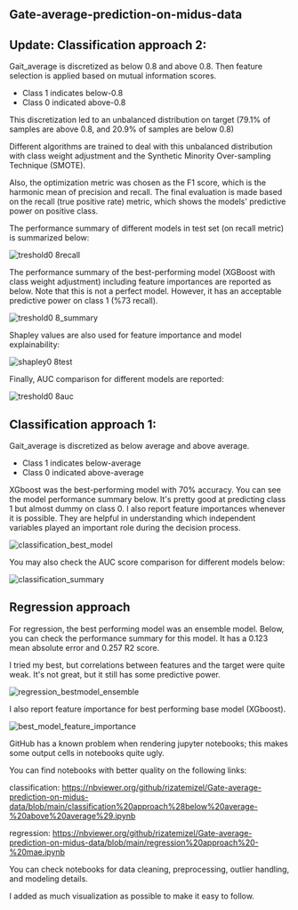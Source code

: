 ## Gate-average-prediction-on-midus-data


## Update: Classification approach 2:

Gait_average is discretized as below 0.8 and above 0.8. Then feature selection is applied based on mutual information scores.

* Class 1 indicates below-0.8
* Class 0 indicated above-0.8


This discretization led to an unbalanced distribution on target (79.1% of samples are above 0.8,  and 20.9% of samples are below 0.8)

Different algorithms are trained to deal with this unbalanced distribution with class weight adjustment and the Synthetic Minority Over-sampling Technique (SMOTE). 

Also, the optimization metric was chosen as the F1 score, which is the harmonic mean of precision and recall. The final evaluation is made based on the recall (true positive rate) metric, which shows the models' predictive power on positive class.

The performance summary of different models in test set (on recall metric) is summarized below:

![treshold0 8recall](https://github.com/rizatemizel/Gate-average-prediction-on-midus-data/assets/127015640/70f8419f-ec65-4f33-a285-556e3617dac1)

The performance summary of the best-performing model (XGBoost with class weight adjustment) including feature importances are reported as below. Note that this is not a perfect model. However, it has an acceptable predictive power on class 1 (%73 recall).  

![treshold0 8_summary](https://github.com/rizatemizel/Gate-average-prediction-on-midus-data/assets/127015640/355ac8aa-70af-4adc-a458-19301787bd5d)

Shapley values are also used for feature importance and model explainability:

![shapley0 8test](https://github.com/rizatemizel/Gate-average-prediction-on-midus-data/assets/127015640/240f58bd-8ce3-4d1a-a860-cd2e399749ae)

Finally,  AUC comparison for different models are reported: 

![treshold0 8auc](https://github.com/rizatemizel/Gate-average-prediction-on-midus-data/assets/127015640/a13bb276-5311-4cd7-8ac2-5be1126ecc01)



## Classification approach 1:

Gait_average is discretized as below average and above average.
* Class 1 indicates below-average
* Class 0 indicated above-average

XGboost was the best-performing model with 70% accuracy. You can see the model performance summary below. It's pretty good at predicting class 1 but almost dummy on class 0. I also report feature importances whenever it is possible. They are helpful in understanding which independent variables played an important role during the decision process. 

![classification_best_model](https://github.com/rizatemizel/Gate-average-prediction-on-midus-data/assets/127015640/ae4a2349-3edc-472e-8f56-d1376800ae7b)

You may also check the AUC score comparison for different models below:

![classification_summary](https://github.com/rizatemizel/Gate-average-prediction-on-midus-data/assets/127015640/1442e836-c257-4692-a1b9-d6b0b340596e)


## Regression approach

For regression, the best performing model was an ensemble model. Below, you can check the performance summary for this model. It has a 0.123 mean absolute error and 0.257 R2 score. 

I tried my best, but correlations between features and the target were quite weak. It's not great, but it still has some predictive power.

![regression_bestmodel_ensemble](https://github.com/rizatemizel/Gate-average-prediction-on-midus-data/assets/127015640/470fd7ec-c4a7-4800-85c0-de0608a597c5)

I also report feature importance for best performing base model (XGboost).

![best_model_feature_importance](https://github.com/rizatemizel/Gate-average-prediction-on-midus-data/assets/127015640/7a55b6ef-3d24-4d45-a666-8b367d9f5aa2)


GitHub has a known problem when rendering jupyter notebooks; this makes some output cells in notebooks quite ugly.

You can find  notebooks with better quality on the following links:

classification: https://nbviewer.org/github/rizatemizel/Gate-average-prediction-on-midus-data/blob/main/classification%20approach%28below%20average-%20above%20average%29.ipynb


regression: https://nbviewer.org/github/rizatemizel/Gate-average-prediction-on-midus-data/blob/main/regression%20approach%20-%20mae.ipynb

You can check notebooks for data cleaning, preprocessing, outlier handling, and modeling details. 

I added as much visualization as possible to make it easy to follow. 

